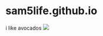# sam5life.github.io
i like avocados
<img src="https://i.pinimg.com/736x/3c/d4/80/3cd4801c2da3b35a95a8d1b402a7684f.jpg">

